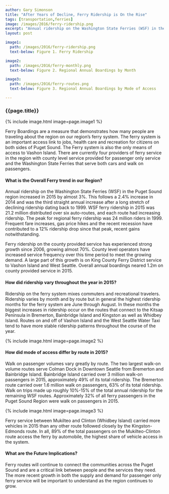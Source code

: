 ```yaml
---
author: Gary Simonson
title: "After Years of Decline, Ferry Ridership is On the Rise"
tags: [transportation,ferries]
image: /images/2016/ferry-ridership.png
excerpt: "Annual ridership on the Washington State Ferries (WSF) in the Puget Sound region increased in 2015 by almost 3% — the third straight annual increase."
layout: post

image1:
  path: /images/2016/ferry-ridership.png
  text-below: Figure 1. Ferry Ridership

image2:
  path: /images/2016/ferry-monthly.png
  text-below: Figure 2. Regional Annual Boardings by Month

image3:
  path: /images/2016/ferry-routes.png
  text-below: Figure 3. Regional Annual Boardings by Mode of Access

---
```


### {{page.title}}

{% include image.html image=page.image1 %}

Ferry Boardings are a measure that demonstrates how many people are traveling about the region on our region’s ferry system. The ferry system is an important access link to jobs, health care and recreation for citizens on both sides of Puget Sound. The Ferry system is also the only means of access to Vashon Island. There are currently four providers of ferry service in the region with county level service provided for passenger only service and the Washington State Ferries that serve both cars and walk on passengers.

#### What is the Overall Ferry trend in our Region?

Annual ridership on the Washington State Ferries (WSF) in the Puget Sound region increased in 2015 by almost 3%. This follows a 2.4% increase in 2014 and was the third straight annual increase after a long stretch of declining ridership dating back to 1999.  WSF ferry ridership in 2015 was 21.2 million distributed over six auto-routes, and each route had increasing ridership. The peak for regional ferry ridership was 24 million riders in 1999. Frequent fare increases, gas price hikes and the recent recession have contributed to a 12% ridership drop since that peak, recent gains notwithstanding.

Ferry ridership on the county provided service has experienced strong growth since 2006, growing almost 70%. County level operators have increased service frequency over this time period to meet the growing demand. A large part of this growth is on King County Ferry District service to Vashon Island and West Seattle. Overall annual boardings neared 1.2m on county provided service in 2015.

#### How did ridership vary throughout the year in 2015?

Ridership on the ferry system mixes commuters and recreational travelers. Ridership varies by month and by route but in general the highest ridership months for the ferry system are June through August. In these months the biggest increases in ridership occur on the routes that connect to the Kitsap Peninsula in Bremerton, Bainbridge Island and Kingston as well as Whidbey Island. Routes on and off of Vashon Island and the West Seattle Water Taxi tend to have more stable ridership patterns throughout the course of the year.

{% include image.html image=page.image2 %}

#### How did mode of access differ by route in 2015?

Walk on passenger volumes vary greatly by route. The two largest walk-on volume routes serve Colman Dock in Downtown Seattle from Bremerton and Bainbridge Island. Bainbridge Island carried over 3 million walk-on passengers in 2015, approximately 49% of its total ridership. The Bremerton route carried over 1.6 million walk on passengers, 63% of its total ridership. Walk on trips made up roughly 10%-15% of the total annual ridership for the remaining WSF routes. Approximately 32% of all ferry passengers in the Puget Sound Region were walk on passengers in 2015.

{% include image.html image=page.image3 %}

Ferry service between Mukilteo and Clinton (Whidbey Island) carried more vehicles in 2015 than any other route followed closely by the Kingston-Edmonds route. In all, 89% of the total passengers on the Mukilteo-Clinton route access the ferry by automobile, the highest share of vehicle access in the system.

#### What are the Future Implications?

Ferry routes will continue to connect the communities across the Puget Sound and are a critical link between people and the services they need. The more recent growth in both the supply and demand for passenger only ferry service will be important to understand as the region continues to grow.

